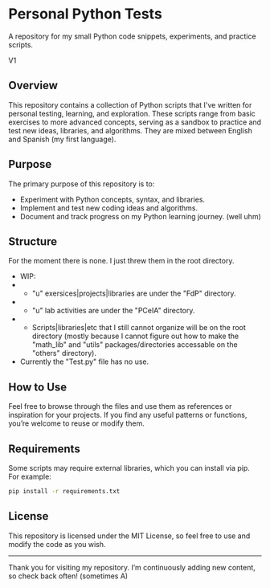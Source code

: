 # Personal Python Tests
A repository for my small Python code snippets, experiments, and practice scripts.

V1

## Overview
This repository contains a collection of Python scripts that I've written for personal testing, learning, and exploration. These scripts range from basic exercises to more advanced concepts, serving as a sandbox to practice and test new ideas, libraries, and algorithms.
They are mixed between English and Spanish (my first language).

## Purpose
The primary purpose of this repository is to:
- Experiment with Python concepts, syntax, and libraries.
- Implement and test new coding ideas and algorithms.
- Document and track progress on my Python learning journey. (well uhm)

## Structure
For the moment there is none. I just threw them in the root directory.
- WIP:
- - "u" exersices|projects|libraries are under the "FdP" directory.
- - "u" lab activities are under the "PCeIA" directory.
- - Scripts|libraries|etc that I still cannot organize will be on the root directory (mostly because I cannot figure out how to make the "math_lib" and "utils" packages/directories accessable on the "others" directory).
- Currently the "Test.py" file has no use.

## How to Use
Feel free to browse through the files and use them as references or inspiration for your projects. If you find any useful patterns or functions, you’re welcome to reuse or modify them.

## Requirements
Some scripts may require external libraries, which you can install via pip. For example:
```bash
pip install -r requirements.txt
```
## License
This repository is licensed under the MIT License, so feel free to use and modify the code as you wish.

---

Thank you for visiting my repository. I’m continuously adding new content, so check back often! (sometimes A)
